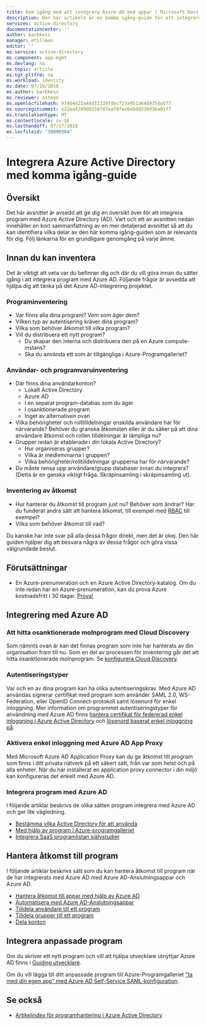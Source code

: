 ```yaml
---
title: Kom igång med att integrera Azure AD med appar | Microsoft Docs
description: Den här artikeln är en komma igång-guide för att integrera Azure Active Directory (AD) med dina lokala program och molnprogram.
services: active-directory
documentationcenter: ''
author: barbkess
manager: mtillman
editor: ''
ms.service: active-directory
ms.component: app-mgmt
ms.devlang: na
ms.topic: article
ms.tgt_pltfrm: na
ms.workload: identity
ms.date: 07/16/2018
ms.author: barbkess
ms.reviewer: asteen
ms.openlocfilehash: 97404421a48d15339fdecf23a951a64d975da577
ms.sourcegitcommit: e32ea47d9d8158747eaf8fee6ebdd238d3ba01f7
ms.translationtype: MT
ms.contentlocale: sv-SE
ms.lasthandoff: 07/17/2018
ms.locfileid: "39090364"
---
```

# <a name="integrating-azure-active-directory-with-applications-getting-started-guide"></a>Integrera Azure Active Directory med komma igång-guide
## <a name="overview"></a>Översikt
Det här avsnittet är avsedd att ge dig en översikt över för att integrera program med Azure Active Directory (AD). Vart och ett av avsnitten nedan innehåller en kort sammanfattning av en mer detaljerad avsnittet så att du kan identifiera vilka delar av den här komma igång-guiden som är relevanta för dig.  Följ länkarna för en grundligare genomgång på varje ämne.

## <a name="before-you-begin-take-inventory"></a>Innan du kan inventera
Det är viktigt att veta var du befinner dig och där du vill göra innan du sätter igång i att integrera program med Azure AD.  Följande frågor är avsedda att hjälpa dig att tänka på det Azure AD-integrering projektet.

### <a name="application-inventory"></a>Programinventering
* Var finns alla dina program? Vem som äger dem?
* Vilken typ av autentisering kräver dina program?
* Vilka som behöver åtkomst till vilka program?
* Vill du distribuera ett nytt program?
  * Du skapar den interna och distribuera den på en Azure compute-instans?
  * Ska du använda ett som är tillgängliga i Azure-Programgalleriet?

### <a name="user-and-group-inventory"></a>Användar- och programvaruinventering
* Där finns dina användarkonton?
  * Lokalt Active Directory
  * Azure AD
  * I en separat program-databas som du äger
  * I osanktionerade program
  * Inget av alternativen ovan
* Vilka behörigheter och rolltilldelningar enskilda användare har för närvarande? Behöver du granska åtkomsten eller är du säker på att dina användare åtkomst och rollen tilldelningar är lämpliga nu?
* Grupper redan är etablerade i din lokala Active Directory?
  * Hur organiseras grupper?
  * Vilka är medlemmarna i gruppen?
  * Vilka behörigheter/rolltilldelningar grupperna har för närvarande?
* Du måste rensa upp användare/grupp databaser innan du integrera?  (Detta är en ganska viktigt fråga. Skräpinsamling i skräpinsamling ut).

### <a name="access-management-inventory"></a>Inventering av åtkomst
* Hur hanterar du åtkomst till program just nu? Behöver som ändrar?  Har du funderat andra sätt att hantera åtkomst, till exempel med [RBAC](../../role-based-access-control/role-assignments-portal.md) till exempel?
* Vilka som behöver åtkomst till vad?

Du kanske har inte svar på alla dessa frågor direkt, men det är okej.  Den här guiden hjälper dig att besvara några av dessa frågor och göra vissa välgrundade beslut.

## <a name="prerequisites"></a>Förutsättningar
* En Azure-prenumeration och en Azure Active Directory-katalog.  Om du inte redan har en Azure-prenumeration, kan du prova Azure kostnadsfritt i 30 dagar. [Prova!](https://azure.microsoft.com/trial/get-started-active-directory/)

## <a name="application-integration-with-azure-ad"></a>Integrering med Azure AD
### <a name="finding-unsanctioned-cloud-applications-with-cloud-discovery"></a>Att hitta osanktionerade molnprogram med Cloud Discovery
Som nämnts ovan är kan det finnas program som inte har hanterats av din organisation fram till nu.  Som en del av processen för inventering går det att hitta osanktionerade molnprogram. Se [konfigurera Cloud Discovery](/cloud-app-security/set-up-cloud-discovery).

### <a name="authentication-types"></a>Autentiseringstyper
Var och en av dina program kan ha olika autentiseringskrav. Med Azure AD användas signerar certifikat med program som använder SAML 2.0, WS-Federation, eller OpenID Connect-protokoll samt lösenord för enkel inloggning. Mer information om programmet autentiseringstyper för användning med Azure AD finns [hantera certifikat för federerad enkel inloggning i Azure Active Directory](manage-certificates-for-federated-single-sign-on.md) och [lösenord baserat enkel inloggning på](what-is-single-sign-on.md).

### <a name="enabling-sso-with-azure-ad-app-proxy"></a>Aktivera enkel inloggning med Azure AD App Proxy
Med Microsoft Azure AD Application Proxy kan du ge åtkomst till program som finns i ditt privata nätverk på ett säkert sätt, från var som helst och på alla enheter. När du har installerat en application proxy connector i din miljö kan konfigureras det enkelt med Azure AD.

### <a name="integrating-applications-with-azure-ad"></a>Integrera program med Azure AD
I följande artiklar beskrivs de olika sätten program integrera med Azure AD och ger lite vägledning.

* [Bestämma vilka Active Directory för att använda](../fundamentals/active-directory-administer.md)
* [Med hjälp av program i Azure-programgalleriet](what-is-single-sign-on.md)
* [Integrera SaaS programlistan självstudier](../saas-apps/tutorial-list.md)

## <a name="managing-access-to-applications"></a>Hantera åtkomst till program
I följande artiklar beskrivs sätt som du kan hantera åtkomst till program när de har integrerats med Azure AD med Azure AD-Anslutningsappar och Azure AD.

* [Hantera åtkomst till appar med hjälp av Azure AD](what-is-access-management.md)
* [Automatisera med Azure AD-Anslutningsappar](../active-directory-saas-app-provisioning.md)
* [Tilldela användare till ett program](../active-directory-applications-guiding-developers-assigning-users.md)
* [Tilldela grupper till ett program](../active-directory-applications-guiding-developers-assigning-groups.md)
* [Dela konton](../active-directory-sharing-accounts.md)

## <a name="integrating-custom-applications"></a>Integrera anpassade program
Om du skriver ett nytt program och vill att hjälpa utvecklare utnyttjar Azure AD finns i [Guiding utvecklare](../active-directory-applications-guiding-developers-for-lob-applications.md).

Om du vill lägga till ditt anpassade program till Azure-Programgalleriet [”ta med din egen app” med Azure AD Self-Service SAML-konfiguration](https://cloudblogs.microsoft.com/enterprisemobility/2015/06/17/bring-your-own-app-with-azure-ad-self-service-saml-configuration-now-in-preview/).

## <a name="see-also"></a>Se också
* [Artikelindex för programhantering i Azure Active Directory](../active-directory-apps-index.md)


